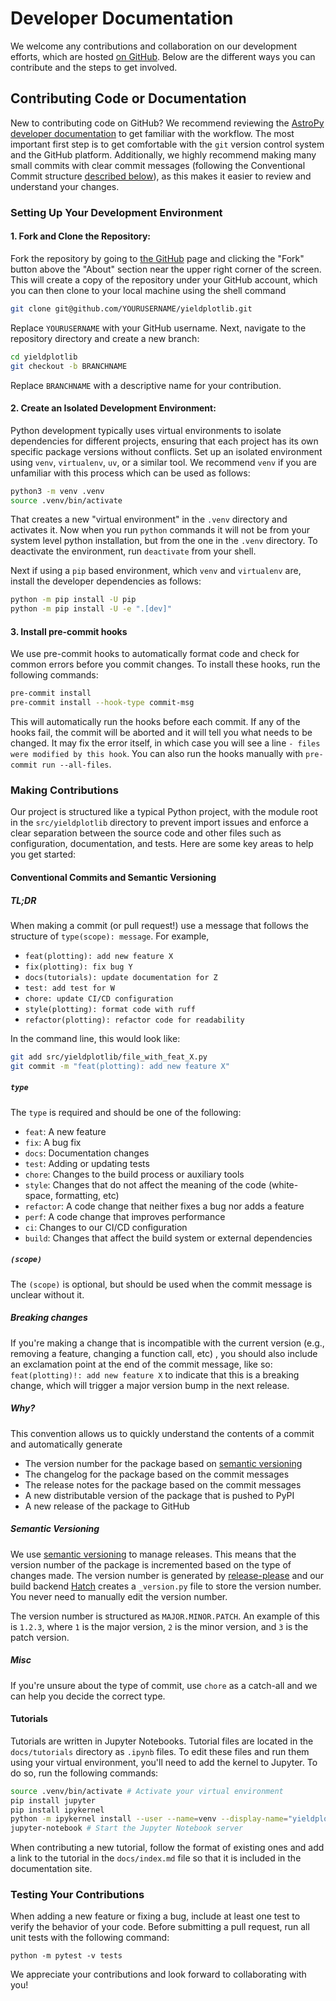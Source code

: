 # Developer Documentation

We welcome any contributions and collaboration on our development efforts, which are hosted [on GitHub](https://github.com/coreyspohn/yieldplotlib). Below are the different ways you can contribute and the steps to get involved.

## Contributing Code or Documentation

New to contributing code on GitHub? We recommend reviewing the [AstroPy
developer
documentation](https://docs.astropy.org/en/stable/development/workflow/development_workflow.html)
to get familiar with the workflow. The most important first step is to get
comfortable with the `git` version control system and the GitHub platform.
Additionally, we highly recommend making many small commits with clear commit
messages (following the Conventional Commit structure [described below](#conventional-commits-and-semantic-versioning)), as this makes it easier to
review and understand your changes.

### Setting Up Your Development Environment

#### 1. Fork and Clone the Repository:

Fork the repository by going to [the GitHub](https://github.com/coreyspohn/yieldplotlib) page and clicking the
"Fork" button above the "About" section near the upper right corner of the
screen. This will create a copy of the repository under your GitHub
account, which you can then clone to your local machine using the shell command
```bash
git clone git@github.com/YOURUSERNAME/yieldplotlib.git
```
Replace `YOURUSERNAME` with your GitHub username. Next, navigate to the
repository directory and create a new branch:
```bash
cd yieldplotlib
git checkout -b BRANCHNAME
```
Replace `BRANCHNAME` with a descriptive name for your contribution.

#### 2. Create an Isolated Development Environment:

Python development typically uses virtual environments to isolate
dependencies for different projects, ensuring that each project has its own
specific package versions without conflicts. Set up an isolated environment
using `venv`, `virtualenv`, `uv`, or a similar tool. We recommend `venv` if
you are unfamiliar with this process which can be used as follows:
```bash
python3 -m venv .venv
source .venv/bin/activate
```
That creates a new "virtual environment" in the `.venv` directory and
activates it. Now when you run `python` commands it will not be from your
system level python installation, but from the one in the `.venv`
directory. To deactivate the environment, run `deactivate` from your shell.

Next if using a `pip` based environment, which `venv` and `virtualenv` are,
install the developer dependencies as follows:
```bash
python -m pip install -U pip
python -m pip install -U -e ".[dev]"
```
#### 3. Install pre-commit hooks
We use pre-commit hooks to automatically format code and check for common
errors before you commit changes. To install these hooks, run the following
commands:
```bash
pre-commit install
pre-commit install --hook-type commit-msg
```
This will automatically run the hooks before each commit. If any of the hooks
fail, the commit will be aborted and it will tell you what needs to be
changed. It may fix the error itself, in which case you will see a line `-
files were modified by this hook`. You can also run the hooks manually with
`pre-commit run --all-files`.

### Making Contributions

Our project is structured like a typical Python project, with the module root
in the `src/yieldplotlib` directory to prevent import issues and enforce a
clear separation between the source code and other files such as configuration,
documentation, and tests. Here are some key areas to help you get started:

#### Conventional Commits and Semantic Versioning
##### TL;DR
When making a commit (or pull request!) use a message that follows the
structure of `type(scope): message`. For example,
- `feat(plotting): add new feature X`
- `fix(plotting): fix bug Y`
- `docs(tutorials): update documentation for Z`
- `test: add test for W`
- `chore: update CI/CD configuration`
- `style(plotting): format code with ruff`
- `refactor(plotting): refactor code for readability`

In the command line, this would look like:
```bash
git add src/yieldplotlib/file_with_feat_X.py
git commit -m "feat(plotting): add new feature X"
```

##### `type`
The `type` is required and should be one of the following:
- `feat`: A new feature
- `fix`: A bug fix
- `docs`: Documentation changes
- `test`: Adding or updating tests
- `chore`: Changes to the build process or auxiliary tools
- `style`: Changes that do not affect the meaning of the code (white-space, formatting, etc)
- `refactor`: A code change that neither fixes a bug nor adds a feature
- `perf`: A code change that improves performance
- `ci`: Changes to our CI/CD configuration
- `build`: Changes that affect the build system or external dependencies

##### `(scope)`
The `(scope)` is optional, but should be used when the commit message is
unclear without it.

##### Breaking changes
If you're making a change that is incompatible with the current version (e.g.,
removing a feature, changing a function call, etc) , you should also include an
exclamation point at the end of the commit message, like so: `feat(plotting)!:
add new feature X` to indicate that this is a breaking change, which will
trigger a major version bump in the next release.

##### Why?
This convention allows us to quickly understand the contents of a commit and automatically generate
- The version number for the package based on [semantic versioning](https://semver.org/)
- The changelog for the package based on the commit messages
- The release notes for the package based on the commit messages
- A new distributable version of the package that is pushed to PyPI
- A new release of the package to GitHub

##### Semantic Versioning
We use [semantic versioning](https://semver.org/) to manage releases. This
means that the version number of the package is incremented based on the
type of changes made. The version number is generated by
[release-please](https://github.com/googleapis/release-please) and our
build backend [Hatch](https://hatch.pypa.io) creates a `_version.py` file
to store the version number. You never need to manually edit the version
number.

The version number is structured as `MAJOR.MINOR.PATCH`. An example of
this is `1.2.3`, where `1` is the major version, `2` is the minor version,
and `3` is the patch version.

##### Misc
If you're unsure about the type of commit, use `chore` as a catch-all
and we can help you decide the correct type.

#### Tutorials
Tutorials are written in Jupyter Notebooks. Tutorial files are located
in the `docs/tutorials` directory as `.ipynb` files. To edit these files
and run them using your virtual environment, you'll need to add the kernel
to Jupyter. To do so, run the following commands:
```bash
source .venv/bin/activate # Activate your virtual environment
pip install jupyter
pip install ipykernel
python -m ipykernel install --user --name=venv --display-name="yieldploltlib" # Add the kernel to the Jupyter server
jupyter-notebook # Start the Jupyter Notebook server
```

When contributing a new tutorial, follow the format of existing ones and
add a link to the tutorial in the `docs/index.md` file so that it is
included in the documentation site.


### Testing Your Contributions

When adding a new feature or fixing a bug, include at least one test to verify the behavior of your code. Before submitting a pull request, run all unit tests with the following command:

    python -m pytest -v tests

We appreciate your contributions and look forward to collaborating with you!
